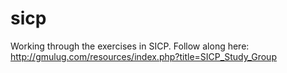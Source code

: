 sicp
====
Working through the exercises in SICP. Follow along here: http://gmulug.com/resources/index.php?title=SICP_Study_Group 
